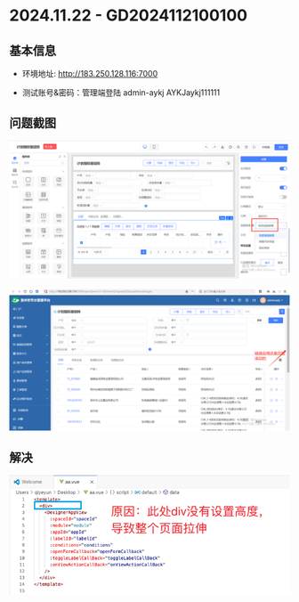 # 2024.11.22 - GD2024112100100

## 基本信息

* 环境地址: http://183.250.128.116:7000

* 测试账号&密码：管理端登陆    admin-aykj     AYKJaykj111111     



## 问题截图

![](images/001.png)

![](images/002.png)



## 解决

![](images/003.png)